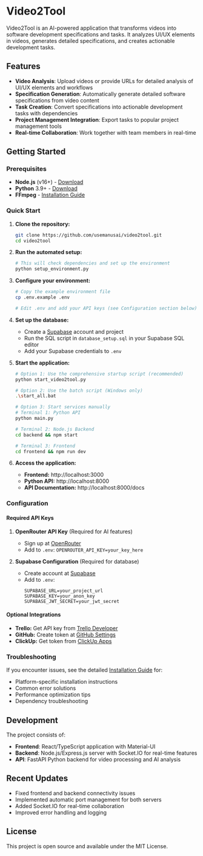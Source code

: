 # Video2Tool

Video2Tool is an AI-powered application that transforms videos into software development specifications and tasks. It analyzes UI/UX elements in videos, generates detailed specifications, and creates actionable development tasks.

## Features

- **Video Analysis**: Upload videos or provide URLs for detailed analysis of UI/UX elements and workflows
- **Specification Generation**: Automatically generate detailed software specifications from video content
- **Task Creation**: Convert specifications into actionable development tasks with dependencies
- **Project Management Integration**: Export tasks to popular project management tools
- **Real-time Collaboration**: Work together with team members in real-time

## Getting Started

### Prerequisites

- **Node.js** (v16+) - [Download](https://nodejs.org/)
- **Python** 3.9+ - [Download](https://python.org/downloads/)
- **FFmpeg** - [Installation Guide](INSTALLATION_GUIDE.md#3-ffmpeg-required-for-video-processing)

### Quick Start

1. **Clone the repository:**
   ```bash
   git clone https://github.com/usemanusai/video2tool.git
   cd video2tool
   ```

2. **Run the automated setup:**
   ```bash
   # This will check dependencies and set up the environment
   python setup_environment.py
   ```

3. **Configure your environment:**
   ```bash
   # Copy the example environment file
   cp .env.example .env

   # Edit .env and add your API keys (see Configuration section below)
   ```

4. **Set up the database:**
   - Create a [Supabase](https://supabase.com/) account and project
   - Run the SQL script in `database_setup.sql` in your Supabase SQL editor
   - Add your Supabase credentials to `.env`

5. **Start the application:**
   ```bash
   # Option 1: Use the comprehensive startup script (recommended)
   python start_video2tool.py

   # Option 2: Use the batch script (Windows only)
   .\start_all.bat

   # Option 3: Start services manually
   # Terminal 1: Python API
   python main.py

   # Terminal 2: Node.js Backend
   cd backend && npm start

   # Terminal 3: Frontend
   cd frontend && npm run dev
   ```

6. **Access the application:**
   - **Frontend:** http://localhost:3000
   - **Python API:** http://localhost:8000
   - **API Documentation:** http://localhost:8000/docs

### Configuration

#### Required API Keys

1. **OpenRouter API Key** (Required for AI features)
   - Sign up at [OpenRouter](https://openrouter.ai/)
   - Add to `.env`: `OPENROUTER_API_KEY=your_key_here`

2. **Supabase Configuration** (Required for database)
   - Create account at [Supabase](https://supabase.com/)
   - Add to `.env`:
     ```
     SUPABASE_URL=your_project_url
     SUPABASE_KEY=your_anon_key
     SUPABASE_JWT_SECRET=your_jwt_secret
     ```

#### Optional Integrations

- **Trello:** Get API key from [Trello Developer](https://trello.com/app-key)
- **GitHub:** Create token at [GitHub Settings](https://github.com/settings/tokens)
- **ClickUp:** Get token from [ClickUp Apps](https://app.clickup.com/settings/apps)

### Troubleshooting

If you encounter issues, see the detailed [Installation Guide](INSTALLATION_GUIDE.md) for:
- Platform-specific installation instructions
- Common error solutions
- Performance optimization tips
- Dependency troubleshooting

## Development

The project consists of:

- **Frontend**: React/TypeScript application with Material-UI
- **Backend**: Node.js/Express.js server with Socket.IO for real-time features
- **API**: FastAPI Python backend for video processing and AI analysis

## Recent Updates

- Fixed frontend and backend connectivity issues
- Implemented automatic port management for both servers
- Added Socket.IO for real-time collaboration
- Improved error handling and logging

## License

This project is open source and available under the MIT License.